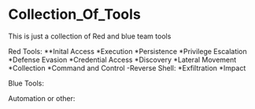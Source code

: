 # Collection_Of_Tools
This is just a collection of Red and blue team tools

Red Tools:
**Inital Access
*Execution
*Persistence
*Privilege Escalation
*Defense Evasion
*Credential Access
*Discovery
*Lateral Movement
*Collection
*Command and Control
 -Reverse Shell: 
*Exfiltration
*Impact

Blue Tools:



Automation or other:
